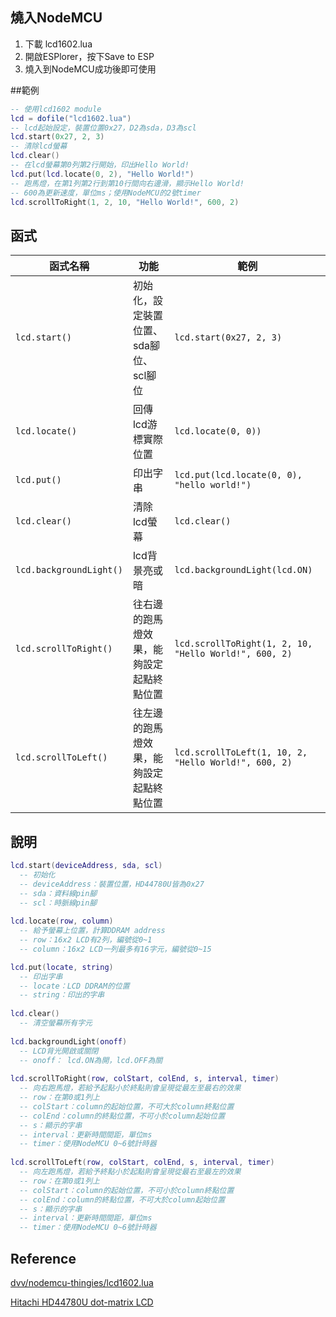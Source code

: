 ## 燒入NodeMCU
1. 下載 lcd1602.lua
2. 開啟ESPlorer，按下Save to ESP
3. 燒入到NodeMCU成功後即可使用

##範例
```lua
-- 使用lcd1602 module
lcd = dofile("lcd1602.lua")
-- lcd起始設定，裝置位置0x27，D2為sda，D3為scl
lcd.start(0x27, 2, 3)
-- 清除lcd螢幕
lcd.clear()
-- 在lcd螢幕第0列第2行開始，印出Hello World!
lcd.put(lcd.locate(0, 2), "Hello World!")
-- 跑馬燈，在第1列第2行到第10行間向右邊滑，顯示Hello World!
-- 600為更新速度，單位ms；使用NodeMCU的2號timer
lcd.scrollToRight(1, 2, 10, "Hello World!", 600, 2)
```

## 函式
| 函式名稱        | 功能          | 範例  |
|---	|---	|---	|
| ```lcd.start()```     | 初始化，設定裝置位置、sda腳位、scl腳位|```lcd.start(0x27, 2, 3)``` |
| ```lcd.locate()```   | 回傳lcd游標實際位置|```lcd.locate(0, 0))``` |
| ```lcd.put()```     | 印出字串|```lcd.put(lcd.locate(0, 0), "hello world!")``` |
| ```lcd.clear()```   | 清除lcd螢幕|```lcd.clear() ``` |
| ```lcd.backgroundLight()```| lcd背景亮或暗|```lcd.backgroundLight(lcd.ON)```|
| ```lcd.scrollToRight()```|往右邊的跑馬燈效果，能夠設定起點終點位置|```lcd.scrollToRight(1, 2, 10, "Hello World!", 600, 2)```|
| ```lcd.scrollToLeft()```|往左邊的跑馬燈效果，能夠設定起點終點位置|```lcd.scrollToLeft(1, 10, 2, "Hello World!", 600, 2)```|

## 說明
```lua
lcd.start(deviceAddress, sda, scl)
  -- 初始化
  -- deviceAddress：裝置位置，HD44780U皆為0x27
  -- sda：資料線pin腳
  -- scl：時脈線pin腳
  
lcd.locate(row, column)
  -- 給予螢幕上位置，計算DDRAM address
  -- row：16x2 LCD有2列，編號從0~1
  -- column：16x2 LCD一列最多有16字元，編號從0~15

lcd.put(locate, string)
  -- 印出字串
  -- locate：LCD DDRAM的位置
  -- string：印出的字串
  
lcd.clear()
  -- 清空螢幕所有字元
  
lcd.backgroundLight(onoff)
  -- LCD背光開啟或關閉
  -- onoff： lcd.ON為開，lcd.OFF為關
  
lcd.scrollToRight(row, colStart, colEnd, s, interval, timer)
  -- 向右跑馬燈，若給予起點小於終點則會呈現從最左至最右的效果
  -- row：在第0或1列上
  -- colStart：column的起始位置，不可大於column終點位置
  -- colEnd：column的終點位置，不可小於column起始位置
  -- s：顯示的字串
  -- interval：更新時間間距，單位ms
  -- timer：使用NodeMCU 0~6號計時器
  
lcd.scrollToLeft(row, colStart, colEnd, s, interval, timer)
  -- 向左跑馬燈，若給予終點小於起點則會呈現從最右至最左的效果
  -- row：在第0或1列上
  -- colStart：column的起始位置，不可小於column終點位置
  -- colEnd：column的終點位置，不可大於column起始位置
  -- s：顯示的字串
  -- interval：更新時間間距，單位ms
  -- timer：使用NodeMCU 0~6號計時器
```


## Reference
[dvv/nodemcu-thingies/lcd1602.lua](https://github.com/dvv/nodemcu-thingies/blob/master/lcd1602.lua)

[Hitachi HD44780U dot-matrix LCD](https://www.sparkfun.com/datasheets/LCD/HD44780.pdf)
